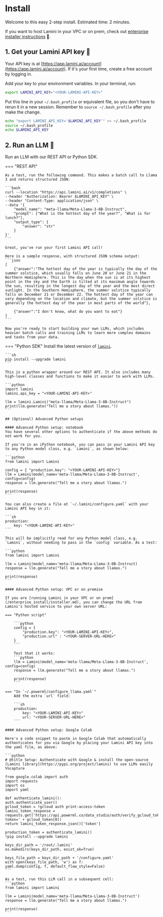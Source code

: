 # Install

Welcome to this easy 2-step install. Estimated time: 2 minutes.

If you want to host Lamini in your VPC or on prem, check out [enterprise installer instructions](/enterprise_install) 🔗.

## 1. Get your Lamini API key 🔑
Your API key is at [https://app.lamini.ai/account](https://app.lamini.ai/account). If it's your first time, create a free account by logging in.


Add your key to your environment variables. In your terminal, run:
```bash
export LAMINI_API_KEY="<YOUR-LAMINI-API-KEY>"
```

Put this line in your `~/.bash_profile` or equivalent file, so you don't have to rerun it in a new session. Remember to `source ~/.bash_profile` after you make the change.

```bash
echo "export LAMINI_API_KEY='$LAMINI_API_KEY'" >> ~/.bash_profile
source ~/.bash_profile
echo $LAMINI_API_KEY
```

## 2. Run an LLM 🦙

Run an LLM with our REST API or Python SDK.

=== "REST API"

    As a test, run the following command. This makes a batch call to Llama 3 and returns structured JSON:

    ```bash
    curl --location "https://api.lamini.ai/v1/completions" \
    --header "Authorization: Bearer $LAMINI_API_KEY" \
    --header "Content-Type: application/json" \
    --data '{
        "model_name": "meta-llama/Meta-Llama-3-8B-Instruct",
        "prompt": ["What is the hottest day of the year?", "What is for lunch?"],
        "output_type": {
            "answer": "str"
        }
    }'
    ```

    Great, you've run your first Lamini API call!

    Here is a sample response, with structured JSON schema output:
    ```json
    [
        {"answer":"The hottest day of the year is typically the day of the summer solstice, which usually falls on June 20 or June 21 in the Northern Hemisphere. This is the day when the sun is at its highest point in the sky and the Earth is tilted at its maximum angle towards the sun, resulting in the longest day of the year and the most direct sunlight. In the Southern Hemisphere, the summer solstice typically falls on December 21 or December 22. The hottest day of the year can vary depending on the location and climate, but the summer solstice is generally the hottest day of the year in most parts of the world"},
        
        {"answer":"I don't know, what do you want to eat"}
    ]
    ```

    Now you're ready to start building your own LLMs, which includes heavier batch calls and training LLMs to learn more complex domains and tasks from your data.

=== "Python SDK"
    Install the latest version of [`lamini`](https://pypi.org/project/lamini/).

    ```sh
    pip install --upgrade lamini
    ```

    This is a python wrapper around our REST API. It also includes many high-level classes and functions to make it easier to work with LLMs.

    ```python
    import lamini
    lamini.api_key = "<YOUR-LAMINI-API-KEY>"

    llm = lamini.Lamini("meta-llama/Meta-Llama-3-8B-Instruct")
    print(llm.generate("Tell me a story about llamas."))
    ```

    ## (Optional) Advanced Python setups

    #### Advanced Python setup: notebook
    You have several other options to authenticate if the above methods do not work for you.

    If you're in an iPython notebook, you can pass in your Lamini API key to any Python model class, e.g. `Lamini`, as shown below:

    ```python
    from lamini import Lamini

    config = { "production.key": "<YOUR-LAMINI-API-KEY>"}
    llm = Lamini(model_name='meta-llama/Meta-Llama-3-8B-Instruct', config=config)
    response = llm.generate("Tell me a story about llamas.")

    print(response)
    ```

    You can also create a file at `~/.lamini/configure.yaml` with your Lamini API key in it:

    ```sh
    production:
        key: "<YOUR-LAMINI-API-KEY>"
    ```

    This will be implicitly read for any Python model class, e.g. `Lamini`, without needing to pass in the `config` variable. As a test:

    ```python
    from lamini import Lamini

    llm = Lamini(model_name='meta-llama/Meta-Llama-3-8B-Instruct)
    response = llm.generate("Tell me a story about llamas.")

    print(response)
    ```

    #### Advanced Python setup: VPC or on premise

    If you are [running Lamini in your VPC or on prem](/enterprise_install/installer.md), you can change the URL from Lamini's hosted service to your own server URL:

    === "Python script"

        ```python
        config = {
            "production.key": "<YOUR-LAMINI-API-KEY>",
            "production.url" : "<YOUR-SERVER-URL-HERE>"
        }
        ```

        Test that it works:
        ```python
        llm = Lamini(model_name='meta-llama/Meta-Llama-3-8B-Instruct', config=config)
        response = llm.generate("Tell me a story about llamas.")

        print(response)
        ```

    === "In `~/.powerml/configure_llama.yaml`"
        Add the extra `url` field:

        ```sh
        production:
            key: "<YOUR-LAMINI-API-KEY>"
            url: "<YOUR-SERVER-URL-HERE>"
        ```

    #### Advanced Python setup: Google Colab

    Here's a code snippet to paste in Google Colab that automatically authenticates for you via Google by placing your Lamini API key into the yaml file, as above:

    ```python
    # @title Setup: Authenticate with Google & install the open-source [Lamini library](https://pypi.org/project/lamini) to use LLMs easily
    %%capture

    from google.colab import auth
    import requests
    import os
    import yaml

    def authenticate_lamini():
    auth.authenticate_user()
    gcloud_token = !gcloud auth print-access-token
    lamini_token_response = requests.get('https://api.powerml.co/data_studio/auth/verify_gcloud_token?token=' + gcloud_token[0])
    return lamini_token_response.json()['token']

    production_token = authenticate_lamini()
    !pip install --upgrade lamini

    keys_dir_path = '/root/.lamini'
    os.makedirs(keys_dir_path, exist_ok=True)

    keys_file_path = keys_dir_path + '/configure.yaml'
    with open(keys_file_path, 'w') as f:
    yaml.dump(config, f, default_flow_style=False)
    ```

    As a test, run this LLM call in a subsequent cell:
    ```python
    from lamini import Lamini

    llm = Lamini(model_name='meta-llama/Meta-Llama-3-8B-Instruct')
    response = llm.generate("Tell me a story about llamas.")

    print(response)
    ```
